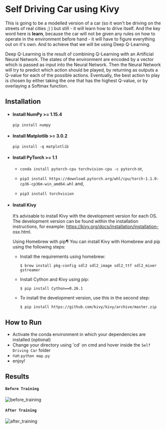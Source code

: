 # Self Driving Car using Kivy
 
 This is going to be a modelled version of a car (so it won't be driving on the streets of real cities ;) ) but still - it will learn how to drive itself. And the key word here is **learn**, because the car will not be given any rules on how to operate in the environment before hand - it will have to figure everything out on it's own. And to achieve that we will be using Deep Q-Learning.

Deep Q-Learning is the result of combining Q-Learning with an Artificial Neural Network. The states of the environment are encoded by a vector which is passed as input into the Neural Network. Then the Neural Network will try to predict which action should be played, by returning as outputs a Q-value for each of the possible actions. Eventually, the best action to play is chosen by either taking the one that has the highest Q-value, or by overlaying a Softmax function. 

## Installation

 * #### Install NumPy >= 1.15.4
 
      `pip install numpy`
      
 * #### Install Matplotlib >= 3.0.2
 
      `pip install -q matplotlib`
 
 * #### Install PyTorch >= 1.1
      * `conda install pytorch-cpu torchvision-cpu -c pytorch` or,
      
      * `pip3 install https://download.pytorch.org/whl/cpu/torch-1.1.0-cp36-cp36m-win_amd64.whl` and,
      
      * `pip3 install torchvision`
 
 * #### Install Kivy
    It’s advisable to install Kivy with the development version for each OS. The development version can be found within the installation     instructions, for example: https://kivy.org/docs/installation/installation- osx.html. 
    
    Using Homebrew with pip¶ 
    You can install Kivy with Homebrew and pip using the following steps: 
    * Install the requirements using homebrew: 
    
        `$ brew install pkg-config sdl2 sdl2_image sdl2_ttf sdl2_mixer gstreamer`
        
    * Install Cython and Kivy using pip: 
         
         `$ pip install Cython==0.26.1`
         
    * To install the development version, use this in the second step: 
    
        `$ pip install https://github.com/kivy/kivy/archive/master.zip`
        
## How to Run
  * Activate the conda environment in which your dependencies are installed (optional)
  * Change your directory using 'cd' on cmd and hover inside the `Self Driving Car` folder 
  * run `python map.py` 
  * enjoy!

## Results

#### `Before Training`
![before_training](https://github.com/sourcecode369/Deep-RL/blob/master/DQN/Self%20Driving%20Car/assets/before_training%20(2).gif)

#### `After Training`
![after_training](https://github.com/sourcecode369/Deep-RL/blob/master/DQN/Self%20Driving%20Car/assets/before_training%20(1).gif)
